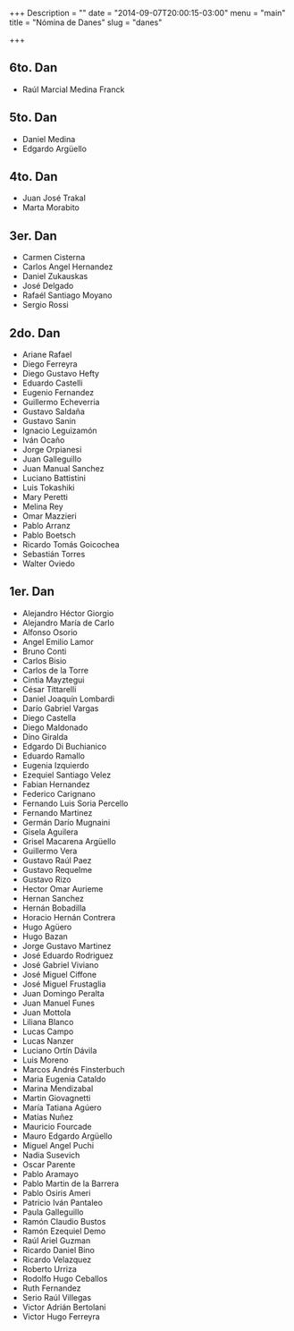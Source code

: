 +++
Description = ""
date = "2014-09-07T20:00:15-03:00"
menu = "main"
title = "Nómina de Danes"
slug = "danes"

+++


6to. Dan
--------

 * Raúl Marcial Medina Franck


5to. Dan
--------

 * Daniel Medina
 * Edgardo Argüello


4to. Dan
--------

 * Juan José Trakal
 * Marta Morabito


3er. Dan
--------

 * Carmen Cisterna
 * Carlos Angel Hernandez
 * Daniel Zukauskas
 * José Delgado
 * Rafaél Santiago Moyano
 * Sergio Rossi

2do. Dan
--------

 * Ariane Rafael
 * Diego Ferreyra
 * Diego Gustavo Hefty
 * Eduardo Castelli
 * Eugenio Fernandez
 * Guillermo Echeverria
 * Gustavo Saldaña
 * Gustavo Sanin
 * Ignacio Leguizamón
 * Iván Ocaño
 * Jorge Orpianesi
 * Juan Galleguillo
 * Juan Manual Sanchez
 * Luciano Battistini
 * Luis Tokashiki
 * Mary Peretti
 * Melina Rey
 * Omar Mazzieri
 * Pablo Arranz
 * Pablo Boetsch
 * Ricardo Tomás Goicochea
 * Sebastián Torres
 * Walter Oviedo


1er. Dan
--------

 * Alejandro Héctor Giorgio
 * Alejandro María de Carlo
 * Alfonso Osorio
 * Angel Emilio Lamor
 * Bruno Conti
 * Carlos Bisio
 * Carlos de la Torre
 * Cintia Mayztegui
 * César Tittarelli
 * Daniel Joaquín Lombardi
 * Darío Gabriel Vargas
 * Diego Castella
 * Diego Maldonado
 * Dino Giralda
 * Edgardo Di Buchianico
 * Eduardo Ramallo
 * Eugenia Izquierdo
 * Ezequiel Santiago Velez
 * Fabian Hernandez
 * Federico Carignano
 * Fernando Luis Soria Percello
 * Fernando Martinez
 * Germán Darío Mugnaini
 * Gisela Aguilera
 * Grisel Macarena Argüello
 * Guillermo Vera
 * Gustavo Raúl Paez
 * Gustavo Requelme
 * Gustavo Rizo
 * Hector Omar Aurieme
 * Hernan Sanchez
 * Hernán Bobadilla
 * Horacio Hernán Contrera
 * Hugo Agüero
 * Hugo Bazan
 * Jorge Gustavo Martinez
 * José Eduardo Rodriguez
 * José Gabriel Viviano
 * José Miguel Ciffone
 * José Miguel Frustaglia
 * Juan Domingo Peralta
 * Juan Manuel Funes
 * Juan Mottola
 * Liliana Blanco
 * Lucas Campo
 * Lucas Nanzer
 * Luciano Ortín Dávila
 * Luis Moreno
 * Marcos Andrés Finsterbuch
 * Maria Eugenia Cataldo
 * Marina Mendizabal
 * Martin Giovagnetti
 * María Tatiana Agúero
 * Matías Nuñez
 * Mauricio Fourcade
 * Mauro Edgardo Argüello
 * Miguel Angel Puchi
 * Nadia Susevich
 * Oscar Parente
 * Pablo Aramayo
 * Pablo Martin de la Barrera
 * Pablo Osiris Ameri
 * Patricio Iván Pantaleo
 * Paula Galleguillo
 * Ramón Claudio Bustos
 * Ramón Ezequiel Demo
 * Raúl Ariel Guzman
 * Ricardo Daniel Bino
 * Ricardo Velazquez
 * Roberto Urriza
 * Rodolfo Hugo Ceballos
 * Ruth Fernandez
 * Serio Raúl Villegas
 * Victor Adrián Bertolani
 * Victor Hugo Ferreyra

